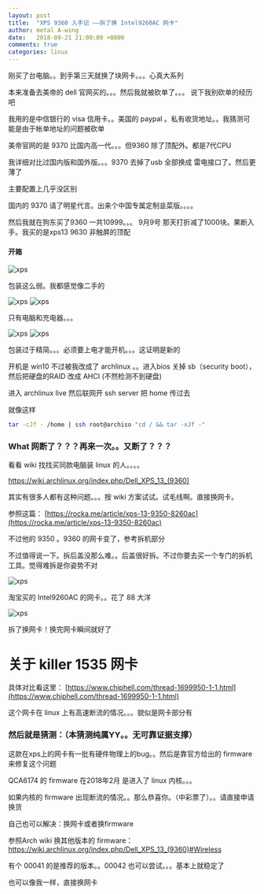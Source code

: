 ```yaml
---
layout: post
title:  "XPS 9360 入手记 ——拆了换 Intel9260AC 网卡"
author: metal A-wing
date:   2018-09-21 21:00:00 +0800
comments: true
categories: linux
---
```

刚买了台电脑。。到手第三天就换了块网卡。。。心真大系列

本来准备去美帝的 dell 官网买的。。。然后我就被砍单了。。。
说下我别砍单的经历吧

我用的是中信银行的 visa 信用卡。。美国的 paypal 。私有收货地址。。我猜测可能是由于帐单地址的问题被砍单

美帝官网的是 9370 比国内高一代。。。但9360 除了顶配外。都是7代CPU

我详细对比过国内版和国外版。。。9370 去掉了usb 全部换成 雷电接口了。然后更薄了

主要配置上几乎没区别

国内的 9370 请了明星代言。出来个中国专属定制韭菜版。。。。

然后我就在狗东买了9360 一共10999。。。 9月9号 那天打折减了1000块。果断入手。我买的是xps13 9630 非触屏的顶配

#### 开箱
![xps](/assets/img/xps13_9360/photo_2018-09-12_15-11-01.jpg)

包装这么弱。我都感觉像二手的

![xps](/assets/img/xps13_9360/photo_2018-09-12_15-11-02.jpg)
![xps](/assets/img/xps13_9360/photo_2018-09-12_15-11-04.jpg)

只有电脑和充电器。。。

![xps](/assets/img/xps13_9360/photo_2018-09-12_15-11-05.jpg)
![xps](/assets/img/xps13_9360/photo_2018-09-12_15-11-06.jpg)

包装过于精简。。。必须要上电才能开机。。。这证明是新的

开机是 win10 不过被我改成了 archlinux 。。进入bios 关掉 sb（security boot），然后把硬盘的RAID 改成 AHCI (不然检测不到硬盘)

进入 archlinux live 然后联网开 ssh server 把 home 传过去

就像这样
```sh
tar -cJf - /home | ssh root@archiso "cd / && tar -xJf -"
```
### **What** 网断了？？？再来一次。。又断了？？？

看看 wiki 找找买同款电脑装 linux 的人。。。。

<a href="https://wiki.archlinux.org/index.php/Dell_XPS_13_(9360)">https://wiki.archlinux.org/index.php/Dell_XPS_13_(9360)</a>

其实有很多人都有这种问题。。。按 wiki 方案试试。试毛线啊。直接换网卡。

参照这篇：
[https://rocka.me/article/xps-13-9350-8260ac](https://rocka.me/article/xps-13-9350-8260ac)

不过他的 9350 。9360 的网卡变了，参考拆机部分

不过值得说一下。拆后盖没那么难。。后盖很好拆。不过你要去买一个专门的拆机工具。觉得难拆是你姿势不对

![xps](/assets/img/xps13_9360/photo_2018-09-14_12-55-21.jpg)

淘宝买的 Intel9260AC 的网卡。。花了 88 大洋

![xps](/assets/img/xps13_9360/photo_2018-09-14_15-11-22.jpg)

拆了换网卡！换完网卡瞬间就好了

# 关于 killer 1535 网卡
具体对比看这里：
[https://www.chiphell.com/thread-1699950-1-1.html](https://www.chiphell.com/thread-1699950-1-1.html)

这个网卡在 linux 上有高速断流的情况。。。貌似是网卡部分有


### 然后就是猜测：（本猜测纯属YY。。无可靠证据支撑）
这款在xps上的网卡有一批有硬件物理上的bug。。然后是靠官方给出的 firmware 来修复这个问题

QCA6174 的 firmware 在2018年2月 是进入了 linux 内核。。。

如果内核的 firmware 出现断流的情况。。那么恭喜你。（中彩票了）。。请直接申请换货

自己也可以解决：换网卡或者换firmware

参照Arch wiki 换其他版本的 firmware：
<a href="https://wiki.archlinux.org/index.php/Dell_XPS_13_(9360)#Wireless">https://wiki.archlinux.org/index.php/Dell_XPS_13_(9360)#Wireless</a>

有个 00041 的是推荐的版本。。00042 也可以尝试。。。基本上就稳定了

也可以像我一样，直接换网卡
